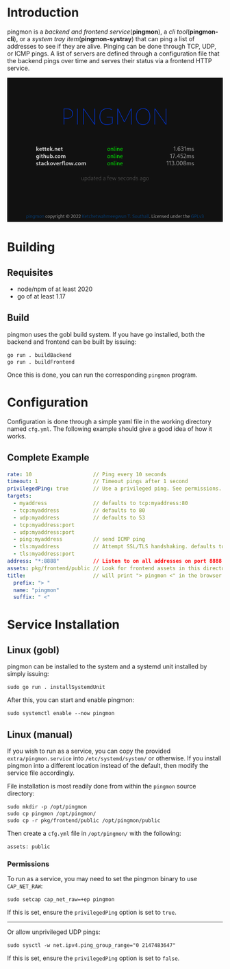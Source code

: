 # Introduction
pingmon is a *backend and frontend service*(**pingmon**), a *cli tool*(**pingmon-cli**), or a *system tray item*(**pingmon-systray**) that can ping a list of addresses to see if they are alive. Pinging can be done through TCP, UDP, or ICMP pings. A list of servers are defined through a configuration file that the backend pings over time and serves their status via a frontend HTTP service.

![pingmon browser view](screenshot.png)

# Building

## Requisites

  * node/npm of at least 2020
  * go of at least 1.17

## Build

pingmon uses the gobl build system. If you have go installed, both the backend and frontend can be built by issuing:

```
go run . buildBackend
go run . buildFrontend
```

Once this is done, you can run the corresponding `pingmon` program.

# Configuration
Configuration is done through a simple yaml file in the working directory named `cfg.yml`. The following example should give a good idea of how it works.

## Complete Example
```yaml
rate: 10                    // Ping every 10 seconds
timeout: 1                  // Timeout pings after 1 second
privilegedPing: true        // Use a privileged ping. See permissions.
targets:
  - myaddress               // defaults to tcp:myaddress:80
  - tcp:myaddress           // defaults to 80
  - udp:myaddress           // defaults to 53
  - tcp:myaddress:port
  - udp:myaddress:port
  - ping:myaddress          // send ICMP ping
  - tls:myaddress           // Attempt SSL/TLS handshaking. defaults to 443
  - tls:myaddress:port
address: "*:8888"           // Listen to on all addresses on port 8888
assets: pkg/frontend/public // Look for frontend assets in this directory.
title:                      // will print "> pingmon <" in the browser
  prefix: "> "
  name: "pingmon"
  suffix: " <"
```

# Service Installation

## Linux (gobl)
pingmon can be installed to the system and a systemd unit installed by simply issuing:

```
sudo go run . installSystemdUnit
```

After this, you can start and enable pingmon:

```
sudo systemctl enable --now pingmon
```

## Linux (manual)
If you wish to run as a service, you can copy the provided `extra/pingmon.service` into `/etc/systemd/system/` or otherwise. If you install pingmon into a different location instead of the default, then modify the service file accordingly.

File installation is most readily done from within the `pingmon` source directory:

```
sudo mkdir -p /opt/pingmon
sudo cp pingmon /opt/pingmon/
sudo cp -r pkg/frontend/public /opt/pingmon/public
```

Then create a `cfg.yml` file in `/opt/pingmon/` with the following:

```
assets: public
```

### Permissions
To run as a service, you may need to set the pingmon binary to use `CAP_NET_RAW`:

```
sudo setcap cap_net_raw=+ep pingmon
```

If this is set, ensure the `privilegedPing` option is set to `true`.

----

Or allow unprivileged UDP pings:

```
sudo sysctl -w net.ipv4.ping_group_range="0 2147483647"
```

If this is set, ensure the `privilegedPing` option is set to `false`.


